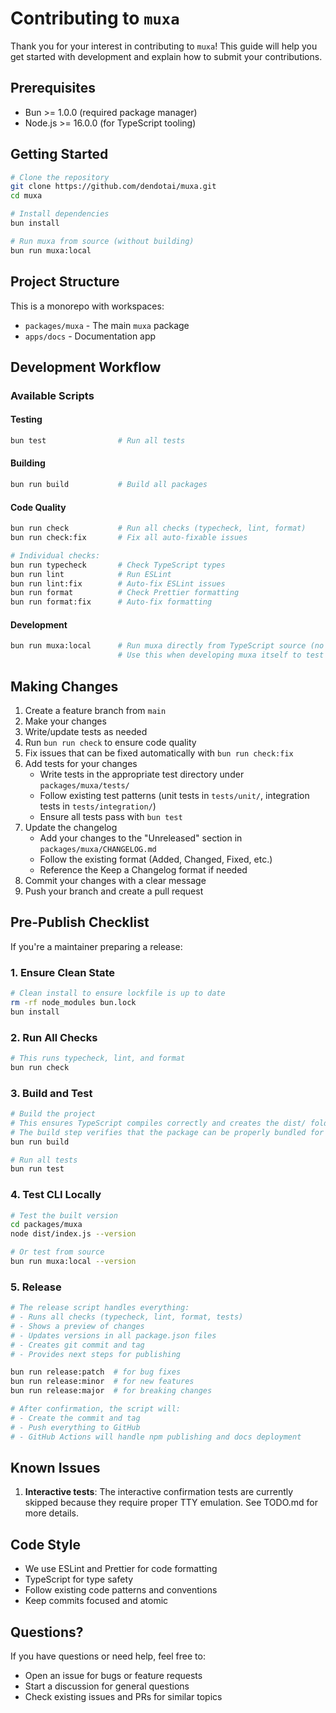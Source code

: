 # Contributing to `muxa`

Thank you for your interest in contributing to `muxa`! This guide will help you get started with development and explain how to submit your contributions.

## Prerequisites

- Bun >= 1.0.0 (required package manager)
- Node.js >= 16.0.0 (for TypeScript tooling)

## Getting Started

```bash
# Clone the repository
git clone https://github.com/dendotai/muxa.git
cd muxa

# Install dependencies
bun install

# Run muxa from source (without building)
bun run muxa:local
```

## Project Structure

This is a monorepo with workspaces:

- `packages/muxa` - The main `muxa` package
- `apps/docs` - Documentation app

## Development Workflow

### Available Scripts

#### Testing

```bash
bun test                # Run all tests
```

#### Building

```bash
bun run build           # Build all packages
```

#### Code Quality

```bash
bun run check           # Run all checks (typecheck, lint, format)
bun run check:fix       # Fix all auto-fixable issues

# Individual checks:
bun run typecheck       # Check TypeScript types
bun run lint            # Run ESLint
bun run lint:fix        # Auto-fix ESLint issues
bun run format          # Check Prettier formatting
bun run format:fix      # Auto-fix formatting
```

#### Development

```bash
bun run muxa:local      # Run muxa directly from TypeScript source (no build needed)
                        # Use this when developing muxa itself to test changes instantly
```

## Making Changes

1. Create a feature branch from `main`
2. Make your changes
3. Write/update tests as needed
4. Run `bun run check` to ensure code quality
5. Fix issues that can be fixed automatically with `bun run check:fix`
6. Add tests for your changes
   - Write tests in the appropriate test directory under `packages/muxa/tests/`
   - Follow existing test patterns (unit tests in `tests/unit/`, integration tests in `tests/integration/`)
   - Ensure all tests pass with `bun test`
7. Update the changelog
   - Add your changes to the "Unreleased" section in `packages/muxa/CHANGELOG.md`
   - Follow the existing format (Added, Changed, Fixed, etc.)
   - Reference the Keep a Changelog format if needed
8. Commit your changes with a clear message
9. Push your branch and create a pull request

## Pre-Publish Checklist

If you're a maintainer preparing a release:

### 1. Ensure Clean State

```bash
# Clean install to ensure lockfile is up to date
rm -rf node_modules bun.lock
bun install
```

### 2. Run All Checks

```bash
# This runs typecheck, lint, and format
bun run check
```

### 3. Build and Test

```bash
# Build the project
# This ensures TypeScript compiles correctly and creates the dist/ folder
# The build step verifies that the package can be properly bundled for npm publishing
bun run build

# Run all tests
bun run test
```

### 4. Test CLI Locally

```bash
# Test the built version
cd packages/muxa
node dist/index.js --version

# Or test from source
bun run muxa:local --version
```

### 5. Release

```bash
# The release script handles everything:
# - Runs all checks (typecheck, lint, format, tests)
# - Shows a preview of changes
# - Updates versions in all package.json files
# - Creates git commit and tag
# - Provides next steps for publishing

bun run release:patch  # for bug fixes
bun run release:minor  # for new features
bun run release:major  # for breaking changes

# After confirmation, the script will:
# - Create the commit and tag
# - Push everything to GitHub
# - GitHub Actions will handle npm publishing and docs deployment
```

## Known Issues

1. **Interactive tests**: The interactive confirmation tests are currently skipped because they require proper TTY emulation. See TODO.md for more details.

## Code Style

- We use ESLint and Prettier for code formatting
- TypeScript for type safety
- Follow existing code patterns and conventions
- Keep commits focused and atomic

## Questions?

If you have questions or need help, feel free to:

- Open an issue for bugs or feature requests
- Start a discussion for general questions
- Check existing issues and PRs for similar topics
